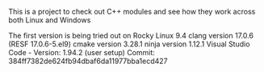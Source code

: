 This is a project to check out C++ modules and see how they work across both Linux and Windows

The first version is being tried out on 
Rocky Linux 9.4
clang version 17.0.6 (RESF 17.0.6-5.el9)
cmake version 3.28.1
ninja version 1.12.1
Visual Studio Code - Version: 1.94.2 (user setup) Commit: 384ff7382de624fb94dbaf6da11977bba1ecd427

